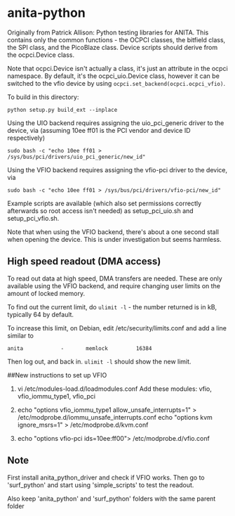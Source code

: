 # anita-python
Originally from Patrick Allison: 
Python testing libraries for ANITA. This contains only the common functions - the OCPCI classes,
the bitfield class, the SPI class, and the PicoBlaze class. Device scripts should derive from the
ocpci.Device class.

Note that ocpci.Device isn't actually a class, it's just an attribute in the ocpci namespace.
By default, it's the ocpci_uio.Device class, however it can be switched to the vfio device by
using `ocpci.set_backend(ocpci.ocpci_vfio)`.

To build in this directory:

```
python setup.py build_ext --inplace
```

Using the UIO backend requires assigning the uio_pci_generic driver to the device, via
(assuming 10ee ff01 is the PCI vendor and device ID respectively)

```
sudo bash -c "echo 10ee ff01 > /sys/bus/pci/drivers/uio_pci_generic/new_id"
```

Using the VFIO backend requires assigning the vfio-pci driver to the device, via

```
sudo bash -c "echo 10ee ff01 > /sys/bus/pci/drivers/vfio-pci/new_id"
```

Example scripts are available (which also set permissions correctly afterwards so root access
isn't needed) as setup_pci_uio.sh and setup_pci_vfio.sh.

Note that when using the VFIO backend, there's about a one second stall when opening the device.
This is under investigation but seems harmless.

## High speed readout (DMA access)

To read out data at high speed, DMA transfers are needed. These are only available using
the VFIO backend, and require changing user limits on the amount of locked memory.

To find out the current limit, do `ulimit -l` - the number returned is in kB, typically
64 by default.

To increase this limit, on Debian, edit /etc/security/limits.conf and add a line similar to

```
anita            -       memlock         16384
```

Then log out, and back in. `ulimit -l` should show the new limit.

##New instructions to set up VFIO
1. vi /etc/modules-load.d/loadmodules.conf Add these modules: vfio, vfio_iommu_type1, vfio_pci

2. echo "options vfio_iommu_type1 allow_unsafe_interrupts=1" > /etc/modprobe.d/iommu_unsafe_interrupts.conf echo "options kvm ignore_msrs=1" > /etc/modprobe.d/kvm.conf

3. echo "options vfio-pci ids=10ee:ff00"> /etc/modprobe.d/vfio.conf

## Note
First install anita_python_driver and check if VFIO works. Then go to 'surf_python' and start using 'simple_scripts' to test the readout.

Also keep 'anita_python' and 'surf_python' folders with the same parent folder